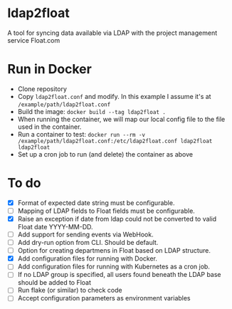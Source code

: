 # ldap2float
A tool for syncing data available via LDAP with the project management service Float.com

# Run in Docker

* Clone repository
* Copy `ldap2float.conf` and modify. In this example I assume it's at `/example/path/ldap2float.conf`
* Build the image: `docker build --tag ldap2float .`
* When running the container, we will map our local config file to the file used in the container.
* Run a container to test: `docker run --rm -v /example/path/ldap2float.conf:/etc/ldap2float.conf ldap2float ldap2float`
* Set up a cron job to run (and delete) the container as above

# To do
- [X] Format of expected date string must be configurable.
- [ ] Mapping of LDAP fields to Float fields must be configurable.
- [X] Raise an exception if date from ldap could not be converted to valid Float date YYYY-MM-DD. 
- [ ] Add support for sending events via WebHook.
- [ ] Add dry-run option from CLI. Should be default.
- [ ] Option for creating departmens in Float based on LDAP structure.
- [X] Add configuration files for running with Docker.
- [ ] Add configuration files for running with Kubernetes as a cron job.
- [ ] If no LDAP group is specified, all users found beneath the LDAP base should be added to Float
- [ ] Run flake (or similar) to check code
- [ ] Accept configuration parameters as environment variables
